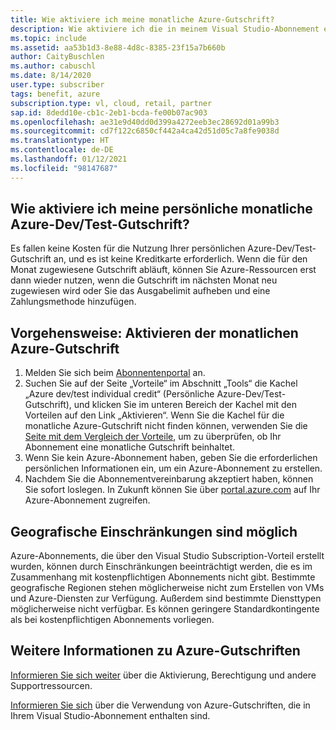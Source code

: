 ```yaml
---
title: Wie aktiviere ich meine monatliche Azure-Gutschrift?
description: Wie aktiviere ich die in meinem Visual Studio-Abonnement enthaltene monatliche Azure-Gutschrift?
ms.topic: include
ms.assetid: aa53b1d3-8e88-4d8c-8385-23f15a7b660b
author: CaityBuschlen
ms.author: cabuschl
ms.date: 8/14/2020
user.type: subscriber
tags: benefit, azure
subscription.type: vl, cloud, retail, partner
sap.id: 8dedd10e-cb1c-2eb1-bcda-fe00b07ac903
ms.openlocfilehash: ae31e9d40dd0d399a4272eeb3ec28692d01a99b3
ms.sourcegitcommit: cd7f122c6850cf442a4ca42d51d05c7a8fe9038d
ms.translationtype: HT
ms.contentlocale: de-DE
ms.lasthandoff: 01/12/2021
ms.locfileid: "98147687"
---
```

## <a name="how-do-i-activate-my-monthly-azure-devtest-individual-credit"></a>Wie aktiviere ich meine persönliche monatliche Azure-Dev/Test-Gutschrift? 

Es fallen keine Kosten für die Nutzung Ihrer persönlichen Azure-Dev/Test-Gutschrift an, und es ist keine Kreditkarte erforderlich. Wenn die für den Monat zugewiesene Gutschrift abläuft, können Sie Azure-Ressourcen erst dann wieder nutzen, wenn die Gutschrift im nächsten Monat neu zugewiesen wird oder Sie das Ausgabelimit aufheben und eine Zahlungsmethode hinzufügen.  

## <a name="how-to-activate-azure-monthly-credit"></a>Vorgehensweise: Aktivieren der monatlichen Azure-Gutschrift

1. Melden Sie sich beim [Abonnentenportal](https://my.visualstudio.com/benefits) an. 
1. Suchen Sie auf der Seite „Vorteile“ im Abschnitt „Tools“ die Kachel „Azure dev/test individual credit“ (Persönliche Azure-Dev/Test-Gutschrift), und klicken Sie im unteren Bereich der Kachel mit den Vorteilen auf den Link „Aktivieren“. Wenn Sie die Kachel für die monatliche Azure-Gutschrift nicht finden können, verwenden Sie die [Seite mit dem Vergleich der Vorteile](https://visualstudio.microsoft.com/vs/benefits/#azure?cat=visual-studio-enterprise-subscription), um zu überprüfen, ob Ihr Abonnement eine monatliche Gutschrift beinhaltet. 
1. Wenn Sie kein Azure-Abonnement haben, geben Sie die erforderlichen persönlichen Informationen ein, um ein Azure-Abonnement zu erstellen.  
1. Nachdem Sie die Abonnementvereinbarung akzeptiert haben, können Sie sofort loslegen. In Zukunft können Sie über [portal.azure.com](https://portal.azure.com/) auf Ihr Azure-Abonnement zugreifen. 

## <a name="geographic-restrictions-may-apply"></a>Geografische Einschränkungen sind möglich 

Azure-Abonnements, die über den Visual Studio Subscription-Vorteil erstellt wurden, können durch Einschränkungen beeinträchtigt werden, die es im Zusammenhang mit kostenpflichtigen Abonnements nicht gibt. Bestimmte geografische Regionen stehen möglicherweise nicht zum Erstellen von VMs und Azure-Diensten zur Verfügung. Außerdem sind bestimmte Diensttypen möglicherweise nicht verfügbar. Es können geringere Standardkontingente als bei kostenpflichtigen Abonnements vorliegen.  

## <a name="more-information-about-azure-credits"></a>Weitere Informationen zu Azure-Gutschriften
[Informieren Sie sich weiter](https://docs.microsoft.com/visualstudio/subscriptions/vs-azure) über die Aktivierung, Berechtigung und andere Supportressourcen.  

[Informieren Sie sich](https://azure.microsoft.com/pricing/member-offers/credit-for-visual-studio-subscribers/#azure-credits) über die Verwendung von Azure-Gutschriften, die in Ihrem Visual Studio-Abonnement enthalten sind.  